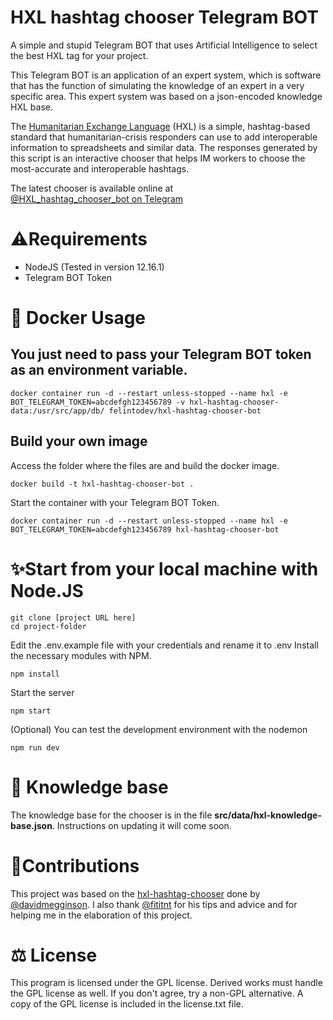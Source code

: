 
# HXL hashtag chooser Telegram BOT
A simple and stupid Telegram BOT that uses Artificial Intelligence to select the best HXL tag for your project.

This Telegram BOT is an application of an expert system, which is software that has the function of simulating the knowledge of an expert in a very specific area. This expert system was based on a json-encoded knowledge HXL base.

The  [Humanitarian Exchange Language](http://hxlstandard.org/)  (HXL) is a simple, hashtag-based standard that humanitarian-crisis responders can use to add interoperable information to spreadsheets and similar data. The responses generated by this script is an interactive chooser that helps IM workers to choose the most-accurate and interoperable hashtags.

The latest chooser is available online at  
[@HXL_hashtag_chooser_bot on Telegram](https://t.me/HXL_hashtag_chooser_bot)

# ⚠️Requirements
-   NodeJS (Tested in version 12.16.1)
-   Telegram BOT Token

# 🐋 Docker Usage
## You just need to pass your Telegram BOT token as an environment variable.
```
docker container run -d --restart unless-stopped --name hxl -e BOT_TELEGRAM_TOKEN=abcdefgh123456789 -v hxl-hashtag-chooser-data:/usr/src/app/db/ felintodev/hxl-hashtag-chooser-bot
```
## Build your own image
Access the folder where the files are and build the docker image.
```
docker build -t hxl-hashtag-chooser-bot .
```
Start the container with your Telegram BOT Token.
```
docker container run -d --restart unless-stopped --name hxl -e BOT_TELEGRAM_TOKEN=abcdefgh123456789 hxl-hashtag-chooser-bot
```

# ✨Start from your local machine with Node.JS
```
git clone [project URL here]
cd project-folder
```
Edit the .env.example file with your credentials and rename it to .env
Install the necessary modules with NPM.
```
npm install
```
Start the server
```
npm start
```
(Optional)
You can test the development environment with the nodemon
```
npm run dev
```

# 📙 Knowledge base
The knowledge base for the chooser is in the file **src/data/hxl-knowledge-base.json**. Instructions on updating it will come soon.

# 🤝Contributions
This project was based on the [hxl-hashtag-chooser](https://github.com/HXLStandard/hxl-hashtag-chooser) done by [@davidmegginson](https://github.com/davidmegginson). I also thank [@fititnt](https://github.com/fititnt) for his tips and advice and for helping me in the elaboration of this project.

# ⚖️ License
This program is licensed under the GPL license. Derived works must handle the GPL license as well. If you don't agree, try a non-GPL alternative. A copy of the GPL license is included in the license.txt file.